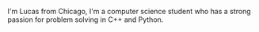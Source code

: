 I'm Lucas from Chicago, I'm a computer science student who has a strong passion for problem solving in C++ and Python.
